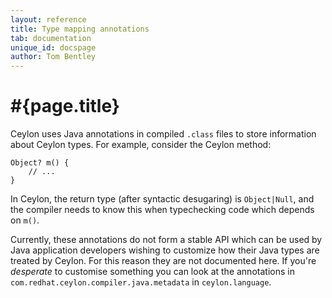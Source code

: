 ```yaml
---
layout: reference
title: Type mapping annotations
tab: documentation
unique_id: docspage
author: Tom Bentley
---
```


# #{page.title}

Ceylon uses Java annotations in compiled `.class` files to store information 
about Ceylon types. For example, consider the Ceylon method:

<!-- try: -->
    Object? m() {
        // ...
    }

In Ceylon, the return type (after syntactic desugaring) is `Object|Null`, 
and the compiler needs to know this when typechecking code which 
depends on `m()`.

Currently, these annotations do not form a stable API
which can be used by Java application developers wishing to customize how 
their Java types are treated by Ceylon. For this reason they are not 
documented here. If you're *desperate* to customise something you can look at
the annotations in `com.redhat.ceylon.compiler.java.metadata` in 
`ceylon.language`.

